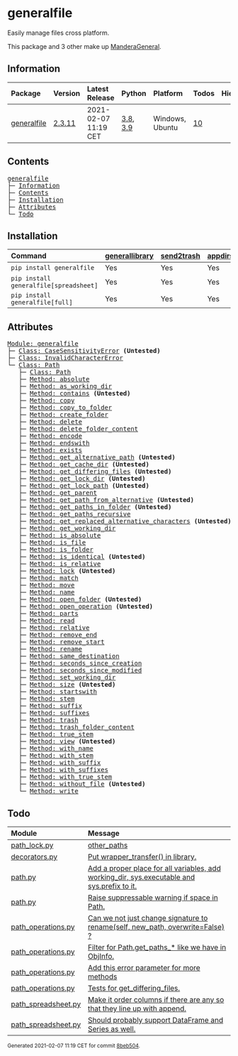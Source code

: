 # generalfile
Easily manage files cross platform.

This package and 3 other make up [ManderaGeneral](https://github.com/Mandera).

## Information
| Package                                                      | Version                                         | Latest Release       | Python                                                                                                                   | Platform        | Todos                                                    |   Hierarchy |
|:-------------------------------------------------------------|:------------------------------------------------|:---------------------|:-------------------------------------------------------------------------------------------------------------------------|:----------------|:---------------------------------------------------------|------------:|
| [generalfile](https://github.com/ManderaGeneral/generalfile) | [2.3.11](https://pypi.org/project/generalfile/) | 2021-02-07 11:19 CET | [3.8](https://www.python.org/downloads/release/python-380/), [3.9](https://www.python.org/downloads/release/python-390/) | Windows, Ubuntu | [10](https://github.com/ManderaGeneral/generalfile#Todo) |           1 |

## Contents
<pre>
<a href='#generalfile'>generalfile</a>
├─ <a href='#Information'>Information</a>
├─ <a href='#Contents'>Contents</a>
├─ <a href='#Installation'>Installation</a>
├─ <a href='#Attributes'>Attributes</a>
└─ <a href='#Todo'>Todo</a>
</pre>

## Installation
| Command                                | <a href='https://pypi.org/project/generallibrary'>generallibrary</a>   | <a href='https://pypi.org/project/send2trash'>send2trash</a>   | <a href='https://pypi.org/project/appdirs'>appdirs</a>   | <a href='https://pypi.org/project/pandas'>pandas</a>   |
|:---------------------------------------|:-----------------------------------------------------------------------|:---------------------------------------------------------------|:---------------------------------------------------------|:-------------------------------------------------------|
| `pip install generalfile`              | Yes                                                                    | Yes                                                            | Yes                                                      | No                                                     |
| `pip install generalfile[spreadsheet]` | Yes                                                                    | Yes                                                            | Yes                                                      | Yes                                                    |
| `pip install generalfile[full]`        | Yes                                                                    | Yes                                                            | Yes                                                      | Yes                                                    |

## Attributes
<pre>
<a href='https://github.com/ManderaGeneral/generalfile/blob/8beb504/generalfile/__init__.py#L1'>Module: generalfile</a>
├─ <a href='https://github.com/ManderaGeneral/generalfile/blob/8beb504/generalfile/errors.py#L4'>Class: CaseSensitivityError</a> <b>(Untested)</b>
├─ <a href='https://github.com/ManderaGeneral/generalfile/blob/8beb504/generalfile/errors.py#L5'>Class: InvalidCharacterError</a>
└─ <a href='https://github.com/ManderaGeneral/generalfile/blob/8beb504/generalfile/path.py#L17'>Class: Path</a>
   ├─ <a href='https://github.com/ManderaGeneral/generalfile/blob/8beb504/generalfile/path.py#L17'>Class: Path</a>
   ├─ <a href='https://github.com/ManderaGeneral/generalfile/blob/8beb504/generalfile/path_strings.py#L59'>Method: absolute</a>
   ├─ <a href='https://github.com/ManderaGeneral/generalfile/blob/8beb504/generalfile/path_lock.py#L124'>Method: as_working_dir</a>
   ├─ <a href='https://github.com/ManderaGeneral/generalfile/blob/8beb504/generalfile/path_operations.py#L504'>Method: contains</a> <b>(Untested)</b>
   ├─ <a href='https://github.com/ManderaGeneral/generalfile/blob/8beb504/generalfile/path_operations.py#L160'>Method: copy</a>
   ├─ <a href='https://github.com/ManderaGeneral/generalfile/blob/8beb504/generalfile/path_operations.py#L218'>Method: copy_to_folder</a>
   ├─ <a href='https://github.com/ManderaGeneral/generalfile/blob/8beb504/generalfile/path_operations.py#L328'>Method: create_folder</a>
   ├─ <a href='https://github.com/ManderaGeneral/generalfile/blob/8beb504/generalfile/path_operations.py#L391'>Method: delete</a>
   ├─ <a href='https://github.com/ManderaGeneral/generalfile/blob/8beb504/generalfile/path_operations.py#L417'>Method: delete_folder_content</a>
   ├─ <a href='https://github.com/ManderaGeneral/generalfile/blob/8beb504/generalfile/path_strings.py#L265'>Method: encode</a>
   ├─ <a href='https://github.com/ManderaGeneral/generalfile/blob/8beb504/generalfile/path_strings.py#L102'>Method: endswith</a>
   ├─ <a href='https://github.com/ManderaGeneral/generalfile/blob/8beb504/generalfile/path_operations.py#L246'>Method: exists</a>
   ├─ <a href='https://github.com/ManderaGeneral/generalfile/blob/8beb504/generalfile/path_strings.py#L32'>Method: get_alternative_path</a> <b>(Untested)</b>
   ├─ <a href='https://github.com/ManderaGeneral/generalfile/blob/8beb504/generalfile/path_operations.py#L345'>Method: get_cache_dir</a> <b>(Untested)</b>
   ├─ <a href='https://github.com/ManderaGeneral/generalfile/blob/8beb504/generalfile/path_operations.py#L482'>Method: get_differing_files</a> <b>(Untested)</b>
   ├─ <a href='https://github.com/ManderaGeneral/generalfile/blob/8beb504/generalfile/path_operations.py#L353'>Method: get_lock_dir</a> <b>(Untested)</b>
   ├─ <a href='https://github.com/ManderaGeneral/generalfile/blob/8beb504/generalfile/path_strings.py#L42'>Method: get_lock_path</a> <b>(Untested)</b>
   ├─ <a href='https://github.com/ManderaGeneral/generalfile/blob/8beb504/generalfile/path.py#L41'>Method: get_parent</a>
   ├─ <a href='https://github.com/ManderaGeneral/generalfile/blob/8beb504/generalfile/path_strings.py#L48'>Method: get_path_from_alternative</a> <b>(Untested)</b>
   ├─ <a href='https://github.com/ManderaGeneral/generalfile/blob/8beb504/generalfile/path_operations.py#L276'>Method: get_paths_in_folder</a> <b>(Untested)</b>
   ├─ <a href='https://github.com/ManderaGeneral/generalfile/blob/8beb504/generalfile/path_operations.py#L288'>Method: get_paths_recursive</a>
   ├─ <a href='https://github.com/ManderaGeneral/generalfile/blob/8beb504/generalfile/path_strings.py#L22'>Method: get_replaced_alternative_characters</a> <b>(Untested)</b>
   ├─ <a href='https://github.com/ManderaGeneral/generalfile/blob/8beb504/generalfile/path_operations.py#L361'>Method: get_working_dir</a>
   ├─ <a href='https://github.com/ManderaGeneral/generalfile/blob/8beb504/generalfile/path_strings.py#L82'>Method: is_absolute</a>
   ├─ <a href='https://github.com/ManderaGeneral/generalfile/blob/8beb504/generalfile/path_operations.py#L234'>Method: is_file</a>
   ├─ <a href='https://github.com/ManderaGeneral/generalfile/blob/8beb504/generalfile/path_operations.py#L240'>Method: is_folder</a>
   ├─ <a href='https://github.com/ManderaGeneral/generalfile/blob/8beb504/generalfile/path_operations.py#L459'>Method: is_identical</a> <b>(Untested)</b>
   ├─ <a href='https://github.com/ManderaGeneral/generalfile/blob/8beb504/generalfile/path_strings.py#L88'>Method: is_relative</a>
   ├─ <a href='https://github.com/ManderaGeneral/generalfile/blob/8beb504/generalfile/path_lock.py#L115'>Method: lock</a> <b>(Untested)</b>
   ├─ <a href='https://github.com/ManderaGeneral/generalfile/blob/8beb504/generalfile/path_strings.py#L252'>Method: match</a>
   ├─ <a href='https://github.com/ManderaGeneral/generalfile/blob/8beb504/generalfile/path_operations.py#L226'>Method: move</a>
   ├─ <a href='https://github.com/ManderaGeneral/generalfile/blob/8beb504/generalfile/path_strings.py#L157'>Method: name</a>
   ├─ <a href='https://github.com/ManderaGeneral/generalfile/blob/8beb504/generalfile/path_operations.py#L338'>Method: open_folder</a> <b>(Untested)</b>
   ├─ <a href='https://github.com/ManderaGeneral/generalfile/blob/8beb504/generalfile/path_operations.py#L94'>Method: open_operation</a> <b>(Untested)</b>
   ├─ <a href='https://github.com/ManderaGeneral/generalfile/blob/8beb504/generalfile/path_strings.py#L150'>Method: parts</a>
   ├─ <a href='https://github.com/ManderaGeneral/generalfile/blob/8beb504/generalfile/path_operations.py#L120'>Method: read</a>
   ├─ <a href='https://github.com/ManderaGeneral/generalfile/blob/8beb504/generalfile/path_strings.py#L70'>Method: relative</a>
   ├─ <a href='https://github.com/ManderaGeneral/generalfile/blob/8beb504/generalfile/path_strings.py#L126'>Method: remove_end</a>
   ├─ <a href='https://github.com/ManderaGeneral/generalfile/blob/8beb504/generalfile/path_strings.py#L110'>Method: remove_start</a>
   ├─ <a href='https://github.com/ManderaGeneral/generalfile/blob/8beb504/generalfile/path_operations.py#L135'>Method: rename</a>
   ├─ <a href='https://github.com/ManderaGeneral/generalfile/blob/8beb504/generalfile/path_strings.py#L142'>Method: same_destination</a>
   ├─ <a href='https://github.com/ManderaGeneral/generalfile/blob/8beb504/generalfile/path_operations.py#L434'>Method: seconds_since_creation</a>
   ├─ <a href='https://github.com/ManderaGeneral/generalfile/blob/8beb504/generalfile/path_operations.py#L442'>Method: seconds_since_modified</a>
   ├─ <a href='https://github.com/ManderaGeneral/generalfile/blob/8beb504/generalfile/path_operations.py#L381'>Method: set_working_dir</a>
   ├─ <a href='https://github.com/ManderaGeneral/generalfile/blob/8beb504/generalfile/path_operations.py#L453'>Method: size</a> <b>(Untested)</b>
   ├─ <a href='https://github.com/ManderaGeneral/generalfile/blob/8beb504/generalfile/path_strings.py#L94'>Method: startswith</a>
   ├─ <a href='https://github.com/ManderaGeneral/generalfile/blob/8beb504/generalfile/path_strings.py#L171'>Method: stem</a>
   ├─ <a href='https://github.com/ManderaGeneral/generalfile/blob/8beb504/generalfile/path_strings.py#L199'>Method: suffix</a>
   ├─ <a href='https://github.com/ManderaGeneral/generalfile/blob/8beb504/generalfile/path_strings.py#L238'>Method: suffixes</a>
   ├─ <a href='https://github.com/ManderaGeneral/generalfile/blob/8beb504/generalfile/path_operations.py#L408'>Method: trash</a>
   ├─ <a href='https://github.com/ManderaGeneral/generalfile/blob/8beb504/generalfile/path_operations.py#L426'>Method: trash_folder_content</a>
   ├─ <a href='https://github.com/ManderaGeneral/generalfile/blob/8beb504/generalfile/path_strings.py#L185'>Method: true_stem</a>
   ├─ <a href='https://github.com/ManderaGeneral/generalfile/blob/8beb504/generalfile/path.py#L117'>Method: view</a> <b>(Untested)</b>
   ├─ <a href='https://github.com/ManderaGeneral/generalfile/blob/8beb504/generalfile/path_strings.py#L163'>Method: with_name</a>
   ├─ <a href='https://github.com/ManderaGeneral/generalfile/blob/8beb504/generalfile/path_strings.py#L177'>Method: with_stem</a>
   ├─ <a href='https://github.com/ManderaGeneral/generalfile/blob/8beb504/generalfile/path_strings.py#L205'>Method: with_suffix</a>
   ├─ <a href='https://github.com/ManderaGeneral/generalfile/blob/8beb504/generalfile/path_strings.py#L244'>Method: with_suffixes</a>
   ├─ <a href='https://github.com/ManderaGeneral/generalfile/blob/8beb504/generalfile/path_strings.py#L191'>Method: with_true_stem</a>
   ├─ <a href='https://github.com/ManderaGeneral/generalfile/blob/8beb504/generalfile/path_operations.py#L266'>Method: without_file</a> <b>(Untested)</b>
   └─ <a href='https://github.com/ManderaGeneral/generalfile/blob/8beb504/generalfile/path_operations.py#L108'>Method: write</a>
</pre>

## Todo
| Module                                                                                                                                               | Message                                                                                                                                                                                                    |
|:-----------------------------------------------------------------------------------------------------------------------------------------------------|:-----------------------------------------------------------------------------------------------------------------------------------------------------------------------------------------------------------|
| <a href='https://github.com/ManderaGeneral/generalfile/blob/master/generalfile/path\_lock.py#L1'>path\_lock.py</a>                                     | <a href='https://github.com/ManderaGeneral/generalfile/blob/master/generalfile/path\_lock.py#L16'>other\_paths</a>                                                                                           |
| <a href='https://github.com/ManderaGeneral/generalfile/blob/master/generalfile/decorators.py#L1'>decorators.py</a>                                   | <a href='https://github.com/ManderaGeneral/generalfile/blob/master/generalfile/decorators.py#L3'>Put wrapper\_transfer() in library.</a>                                                                    |
| <a href='https://github.com/ManderaGeneral/generalfile/blob/master/generalfile/path.py#L1'>path.py</a>                                               | <a href='https://github.com/ManderaGeneral/generalfile/blob/master/generalfile/path.py#L22'>Add a proper place for all variables, add working\_dir, sys.executable and sys.prefix to it.</a>                |
| <a href='https://github.com/ManderaGeneral/generalfile/blob/master/generalfile/path.py#L1'>path.py</a>                                               | <a href='https://github.com/ManderaGeneral/generalfile/blob/master/generalfile/path.py#L23'>Raise suppressable warning if space in Path.</a>                                                               |
| <a href='https://github.com/ManderaGeneral/generalfile/blob/master/generalfile/path\_operations.py#L1'>path\_operations.py</a>                         | <a href='https://github.com/ManderaGeneral/generalfile/blob/master/generalfile/path\_operations.py#L138'>Can we not just change signature to rename(self, new\_path, overwrite=False) ?</a>                  |
| <a href='https://github.com/ManderaGeneral/generalfile/blob/master/generalfile/path\_operations.py#L1'>path\_operations.py</a>                         | <a href='https://github.com/ManderaGeneral/generalfile/blob/master/generalfile/path\_operations.py#L290'>Filter for Path.get\_paths\_* like we have in ObjInfo.</a>                                           |
| <a href='https://github.com/ManderaGeneral/generalfile/blob/master/generalfile/path\_operations.py#L1'>path\_operations.py</a>                         | <a href='https://github.com/ManderaGeneral/generalfile/blob/master/generalfile/path\_operations.py#L391'>Add this error parameter for more methods</a>                                                      |
| <a href='https://github.com/ManderaGeneral/generalfile/blob/master/generalfile/path\_operations.py#L1'>path\_operations.py</a>                         | <a href='https://github.com/ManderaGeneral/generalfile/blob/master/generalfile/path\_operations.py#L484'>Tests for get\_differing\_files.</a>                                                                 |
| <a href='https://github.com/ManderaGeneral/generalfile/blob/master/generalfile/optional\_dependencies/path\_spreadsheet.py#L1'>path\_spreadsheet.py</a> | <a href='https://github.com/ManderaGeneral/generalfile/blob/master/generalfile/optional\_dependencies/path\_spreadsheet.py#L35'>Make it order columns if there are any so that they line up with append.</a> |
| <a href='https://github.com/ManderaGeneral/generalfile/blob/master/generalfile/optional\_dependencies/path\_spreadsheet.py#L1'>path\_spreadsheet.py</a> | <a href='https://github.com/ManderaGeneral/generalfile/blob/master/generalfile/optional\_dependencies/path\_spreadsheet.py#L115'>Should probably support DataFrame and Series as well.</a>                   |

<sup>
Generated 2021-02-07 11:19 CET for commit <a href='https://github.com/ManderaGeneral/generalfile/commit/8beb504'>8beb504</a>.
</sup>
